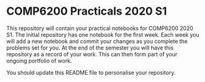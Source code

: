 # COMP6200 Practicals 2020 S1

This repository  will contain your practical notebooks for COMP6200 2020 S1.  The initial
repository has one notebook for the first week. Each week you will add a new notebook and commit
your changes as you complete the problems set for you.  At the end of the semester you will have
this repository as a record of your work.  This can then form part of your ongoing portfolio of work.

You should update this README file to personalise your repository. 
